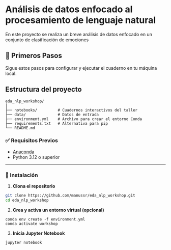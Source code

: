 # Análisis de datos enfocado al procesamiento de lenguaje natural

En este proyecto se realiza un breve análisis de datos enfocado en un conjunto de clasificación de emociones

## 🚀 Primeros Pasos

Sigue estos pasos para configurar y ejecutar el cuaderno en tu máquina local.

## Estructura del proyecto 
```
eda_nlp_workshop/
│
├── notebooks/         # Cuadernos interactivos del taller
├── data/              # Datos de entrada
├── environment.yml    # Archivo para crear el entorno Conda
├── requirements.txt   # Alternativa para pip
└── README.md
```

### ✅ Requisitos Previos
- [Anaconda](https://www.anaconda.com/download)
- Python 3.12 o superior  
---
### 🔧 Instalación

1. **Clona el repositorio**

```bash
git clone https://github.com/manussr/eda_nlp_workshop.git
cd eda_nlp_workshop
```


2. **Crea y activa un entorno virtual (opcional)**
```
conda env create -f environment.yml
conda activate workshop
```

3. **Inicia Jupyter Notebook**

```
jupyter notebook
```

